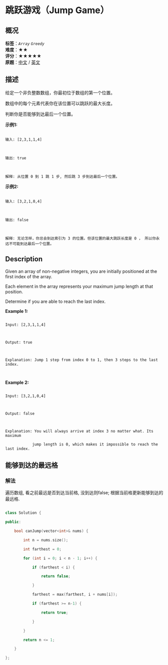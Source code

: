 # 跳跃游戏（Jump Game）
## 概况
**标签**：*`Array`*  *`Greedy`*<br>
**难度**：★★<br>
**评分**：★★★★★<br>
**原题**：[中文](https://leetcode-cn.com/problems/jump-game) / [英文](https://leetcode.com/problems/jump-game)
## 描述

给定一个非负整数数组，你最初位于数组的第一个位置。



数组中的每个元素代表你在该位置可以跳跃的最大长度。



判断你是否能够到达最后一个位置。



**示例1:**

```

输入: [2,3,1,1,4]



输出: true



解释: 从位置 0 到 1 跳 1 步, 然后跳 3 步到达最后一个位置。

```





**示例2:**

```

输入: [3,2,1,0,4]



输出: false



解释: 无论怎样，你总会到达索引为 3 的位置。但该位置的最大跳跃长度是 0 ， 所以你永远不可能到达最后一个位置。

```



## Description

Given an array of non-negative integers, you are initially positioned at the first index of the array.



Each element in the array represents your maximum jump length at that position.



Determine if you are able to reach the last index.



**Example 1:**

```

Input: [2,3,1,1,4]



Output: true



Explanation: Jump 1 step from index 0 to 1, then 3 steps to the last index.



```



**Example 2:**

```

Input: [3,2,1,0,4]



Output: false



Explanation: You will always arrive at index 3 no matter what. Its maximum

            jump length is 0, which makes it impossible to reach the last index.

```





## 能够到达的最远格

### 解法

遍历数组, 看之前最远是否到达当前格, 没到达则false; 根据当前格更新能够到达的最远格.



```c++

class Solution {

public:

    bool canJump(vector<int>& nums) {

        int n = nums.size();

        int farthest = 0;

        for (int i = 0; i < n - 1; i++) {

            if (farthest < i) {

                return false;

            }

            farthest = max(farthest, i + nums[i]);

            if (farthest >= n-1) {

                return true;

            }

        }

        return n <= 1;

    }

};

```
